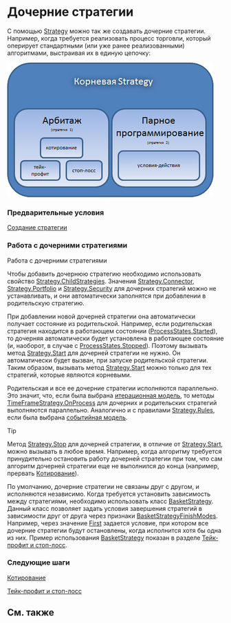 # Дочерние стратегии

С помощью [Strategy](../api/StockSharp.Algo.Strategies.Strategy.html) можно так же создавать дочерние стратегии. Например, когда требуется реализовать процесс торговли, который оперирует стандартными (или уже ранее реализованными) алгоритмами, выстраивая их в единую цепочку: 

![strategychilds](../images/strategy_childs.png)

### Предварительные условия

[Создание стратегии](StrategyCreate.md)

### Работа с дочерними стратегиями

Работа с дочерними стратегиями

Чтобы добавить дочернюю стратегию необходимо использовать свойство [Strategy.ChildStrategies](../api/StockSharp.Algo.Strategies.Strategy.ChildStrategies.html). Значения [Strategy.Connector](../api/StockSharp.Algo.Strategies.Strategy.Connector.html), [Strategy.Portfolio](../api/StockSharp.Algo.Strategies.Strategy.Portfolio.html) и [Strategy.Security](../api/StockSharp.Algo.Strategies.Strategy.Security.html) для дочерних стратегий можно не устанавливать, и они автоматически заполнятся при добавлении в родительскую стратегию. 

При добавлении новой дочерней стратегии она автоматически получает состояние из родительской. Например, если родительская стратегия находится в работающем состоянии ([ProcessStates.Started](../api/StockSharp.Algo.ProcessStates.Started.html)), то дочерняя автоматически будет установлена в работающее состояние (и, наоборот, в случае с [ProcessStates.Stopped](../api/StockSharp.Algo.ProcessStates.Stopped.html)). Поэтому вызывать метод [Strategy.Start](../api/StockSharp.Algo.Strategies.Strategy.Start.html) для дочерней стратегии не нужно. Он автоматически будет вызван, при запуске родительской стратегии. Таким образом, вызывать метод [Strategy.Start](../api/StockSharp.Algo.Strategies.Strategy.Start.html) можно только для тех стратегий, которые являются корневыми. 

Родительская и все ее дочерние стратегии исполняются параллельно. Это значит, что, если была выбрана [итерационная модель](StrategyCreate.md), то методы [TimeFrameStrategy.OnProcess](../api/StockSharp.Algo.Strategies.TimeFrameStrategy.OnProcess.html) для дочерних и родительских стратегий выполняются параллельно. Аналогично и с правилами [Strategy.Rules](../api/StockSharp.Algo.Strategies.Strategy.Rules.html), если была выбрана [событийная модель](StrategyAction.md). 

> [!TIP]
> Метод [Strategy.Stop](../api/StockSharp.Algo.Strategies.Strategy.Stop.html) для дочерней стратегии, в отличие от [Strategy.Start](../api/StockSharp.Algo.Strategies.Strategy.Start.html), можно вызывать в любое время. Например, когда алгоритму требуется принудительно остановить работу дочерней стратегии при том, что сам алгоритм дочерней стратегии еще не выполнился до конца (например, прервать [Котирование](StrategyQuoting.md)). 

По умолчанию, дочерние стратегии не связаны друг с другом, и исполняются независимо. Когда требуется установить зависимость между стратегиями, необходимо использовать класс [BasketStrategy](../api/StockSharp.Algo.Strategies.BasketStrategy.html). Данный класс позволяет задать условия завершения стратегий в зависимости друг от друга через признаки [BasketStrategyFinishModes](../api/StockSharp.Algo.Strategies.BasketStrategyFinishModes.html). Например, через значение [First](../api/StockSharp.Algo.Strategies.BasketStrategyFinishModes.First.html) задается условие, при котором все дочерние стратегии будут остановлены, когда исполнится хотя бы одна из них. Пример использования [BasketStrategy](../api/StockSharp.Algo.Strategies.BasketStrategy.html) показан в разделе [Тейк\-профит и стоп\-лосс](StrategyProtective.md). 

### Следующие шаги

[Котирование](StrategyQuoting.md)

[Тейк\-профит и стоп\-лосс](StrategyProtective.md)

## См. также
